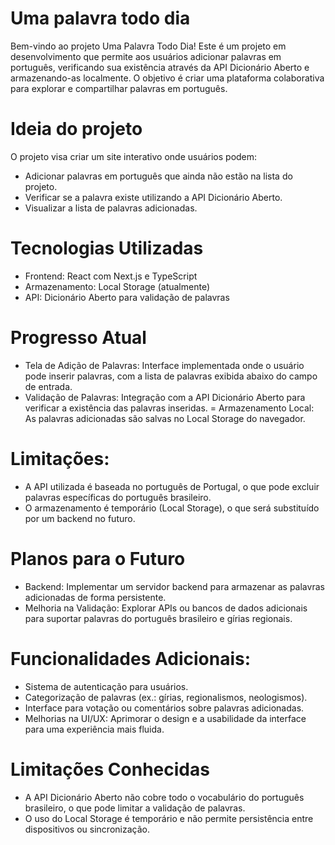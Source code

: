 # Uma palavra todo dia
Bem-vindo ao projeto Uma Palavra Todo Dia! Este é um projeto em desenvolvimento que permite aos usuários adicionar palavras em português, verificando sua existência através da API Dicionário Aberto e armazenando-as localmente. O objetivo é criar uma plataforma colaborativa para explorar e compartilhar palavras em português. 

# Ideia do projeto
O projeto visa criar um site interativo onde usuários podem:
- Adicionar palavras em português que ainda não estão na lista do projeto.
- Verificar se a palavra existe utilizando a API Dicionário Aberto.
- Visualizar a lista de palavras adicionadas.

# Tecnologias Utilizadas
- Frontend: React com Next.js e TypeScript
- Armazenamento: Local Storage (atualmente)
- API: Dicionário Aberto para validação de palavras


# Progresso Atual
- Tela de Adição de Palavras: Interface implementada onde o usuário pode inserir palavras, com a lista de palavras exibida abaixo do campo de entrada.
- Validação de Palavras: Integração com a API Dicionário Aberto para verificar a existência das palavras inseridas.
= Armazenamento Local: As palavras adicionadas são salvas no Local Storage do navegador.

# Limitações:
- A API utilizada é baseada no português de Portugal, o que pode excluir palavras específicas do português brasileiro.
- O armazenamento é temporário (Local Storage), o que será substituído por um backend no futuro.

# Planos para o Futuro
- Backend: Implementar um servidor backend para armazenar as palavras adicionadas de forma persistente.
- Melhoria na Validação: Explorar APIs ou bancos de dados adicionais para suportar palavras do português brasileiro e gírias regionais.


# Funcionalidades Adicionais:
- Sistema de autenticação para usuários.
- Categorização de palavras (ex.: gírias, regionalismos, neologismos).
- Interface para votação ou comentários sobre palavras adicionadas.
- Melhorias na UI/UX: Aprimorar o design e a usabilidade da interface para uma experiência mais fluida.

  
# Limitações Conhecidas
- A API Dicionário Aberto não cobre todo o vocabulário do português brasileiro, o que pode limitar a validação de palavras.
- O uso do Local Storage é temporário e não permite persistência entre dispositivos ou sincronização.
